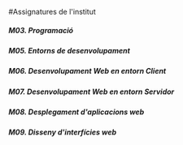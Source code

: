 #Assignatures de l'institut
##### M03. Programació
##### M05. Entorns de desenvolupament
##### M06. Desenvolupament Web en entorn Client
##### M07. Desenvolupament Web en entorn Servidor
##### M08. Desplegament d'aplicacions web
##### M09. Disseny d'interfícies web
